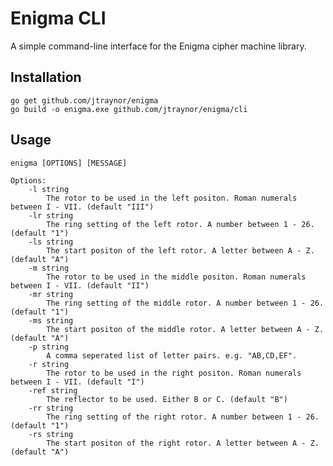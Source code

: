 # Enigma CLI
A simple command-line interface for the Enigma cipher machine library.

## Installation
	go get github.com/jtraynor/enigma
	go build -o enigma.exe github.com/jtraynor/enigma/cli

## Usage
	enigma [OPTIONS] [MESSAGE]

	Options:
		-l string
			The rotor to be used in the left positon. Roman numerals between I - VII. (default "III")
		-lr string
			The ring setting of the left rotor. A number between 1 - 26. (default "1")
		-ls string
			The start positon of the left rotor. A letter between A - Z. (default "A")
		-m string
			The rotor to be used in the middle positon. Roman numerals between I - VII. (default "II")
		-mr string
			The ring setting of the middle rotor. A number between 1 - 26. (default "1")
		-ms string
			The start positon of the middle rotor. A letter between A - Z. (default "A")
		-p string
			A comma seperated list of letter pairs. e.g. "AB,CD,EF".
		-r string
			The rotor to be used in the right positon. Roman numerals between I - VII. (default "I")
		-ref string
			The reflector to be used. Either B or C. (default "B")
		-rr string
			The ring setting of the right rotor. A number between 1 - 26. (default "1")
		-rs string
			The start positon of the right rotor. A letter between A - Z. (default "A")

